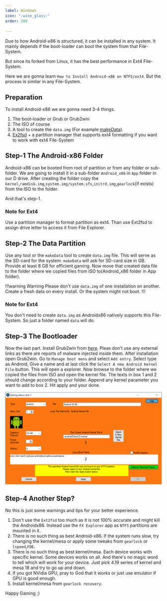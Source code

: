 ```yaml
---
label: Windows
icon: ":wine_glass:"
order: 200

---
```


Due to how Android-x86 is structured, it can be installed in any system. It mainly depends if the boot-loader can boot the system from that File-System. 

But since its forked from Linux, it has the best performance in Ext4 File-System.

Here we are gonna learn `How to Install Android-x86 on NTFS/ext4`. But the process is similar in any File-System.  

## Preparation

To install Android-x86 we are gonna need 3-4 things.

1. The boot-loader or Grub or Grub2win
2. The ISO of course
3. A tool to create the `data.img` (For example [makeData](https://mega.nz/file/VxggALRD#_q4_JkkpTe-2s9-1nbI9v_bkwMeDyMmG2DYHLd4G5FY)).
4. [Ex2fsd](http://www.acc.umu.se/~bosse/ext2fsd/0.53/Ext2Fsd-0.53.exe) + a partition manager that supports ext4 formatting if you want to work with ext4 File-System

## Step-1 The Android-x86 Folder

Android-x86 can be booted from root of partition or from any folder or sub-folder. We are going to install it in a sub-folder `Android_x86` in `App` folder in our D drive. After creating the folder copy the `kernel`,`ramdisk.img`,`system.img/system.sfs`,`initrd.img`,`gearlock`(if exists) from the ISO to the folder. 

And that's step-1.

### Note for Ext4

Use a partition manager to format partition as ext4. Than use Ext2fsd to assign drive letter to access it from File Explorer.

## Step-2 The Data Partition

Use any tool or the `makeData` tool to create `data.img` file. This will serve as the SD-card for the system. `makeData` will ask for SD-card size in GB. Provide at least 8 GB for efficient gaming. Now move that created data file to the folder where we copied files from ISO to(Android_x86 folder in App folder).

!!!warning Warning
Please don't use `data.img` of one installation on another. Create a fresh data on every install. Or the system might not boot.
!!!

### Note for Ext4

You don't need to create `data.img` as Androidx86 natively supports this File-System. So just a folder named `data` will do.

## Step-3 The Bootloader

Now the last part. Install Grub2win from [here](https://sourceforge.net/projects/grub2win/). Pleas don't use any external links as there are reports of malware injected inside them. After installation open Grub2win. Go to `Manage boot menu` and select `Add entry`. Select type as Android, Give a name and at last click the `Select A new Android Kernel File` button. This will open a explorer. Now browse to the folder where we copied the files from ISO and open the kernel file. The texts in box 1 and 2 should change according to your folder. Append any kernel parameter you want to add to box 2. Hit apply and your done.

![image](g2w.png)

## Step-4 Another Step?

No this is just some warnings and tips for your better experience.

1. Don't use the `Ext2fsd` too much as it is not 100% accurate and might kill the Androidx86. Instead use the `FX Explorer` app as `NTFS` partitions are mounted in it.
2. There is no such thing as best Android-x86. If the system runs slow, try changing the kernel/mesa or apply some tweaks from `gearlock` or `lspeed`,`FDE`.
3. There is no such thing as best kernel/mesa. Each device works with specific kernel. Some devices works on all. And there's no magic word to tell which will work for your device. Just pick 4.19 series of kernel and mesa 18 and try to go up and down.
4. If you got NVidia GPU, pray to God that it works or just use emulator if GPU is good enough.
5. Install kernel/mesa from `gearlock recovery`.



Happy Gaming ;)
